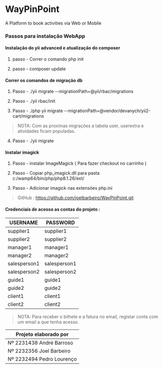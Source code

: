 # WayPinPoint

A Platform to book activities via Web or Mobile 

### Passos para instalação WebApp

#### Instalação do yii advanced e atualização do composer

1. passo - Correr o comando php init

2. passo - composer update

#### Correr os comandos de migração db


1. Passo - ./yii migrate --migrationPath=@yii/rbac/migrations

2. Passo - ./yii rbac/init

3. Passo - ./php yii migrate --migrationPath=@vendor/devanych/yii2-cart/migrations

> NOTA: Com as proximas migrações a tabela user, userextra e atividades ficam populadas. 

4. Passo - ./yii migrate

#### Instalar imagick

1. Passo - instalar ImageMagick ( Para fazer checkout no carrinho )

2. Passo - Copiar php_imagick.dll para pasta c:/wamp64/bin/php/php8.1.26/ext/

3. Passo - Adicionar imagick nas extensões php.ini 

> GitHub : https://github.com/joelbarbeiro/WayPinPoint.git

#### Credenciais de acesso as contas do projeto :

| USERNAME | PASSWORD |
|----------|----------|
| supplier1 | supplier1 |
| supplier2 | supplier2 |
| manager1 | manager1 |
| manager2 | manager2 |
| salesperson1 | salesperson1 |
| salesperson2 | salesperson2 |
| guide1 | guide1 |
| guide2 | guide2 |
| client1 | client1 |
| client2 | client2 |

> NOTA: Para receber o bilhete e a fatura no email, registar conta com um email a que tenha acesso.


| Projeto elaborado por |
|-----------------------|
| Nº 2231438 André Barroso | 
| Nº 2232356 Joel Barbeiro |
| Nº 2232494 Pedro Lourenço	|
